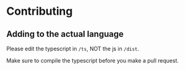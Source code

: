 
# Contributing

## Adding to the actual language

Please edit the typescript in `/ts`, NOT the js in `/dist`.

Make sure to compile the typescript before you make a pull request.
